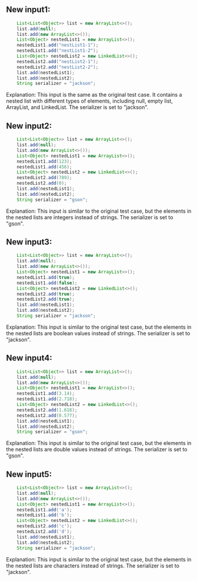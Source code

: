 ## New input1:
```java
    List<List<Object>> list = new ArrayList<>();
    list.add(null);
    list.add(new ArrayList<>());
    List<Object> nestedList1 = new ArrayList<>();
    nestedList1.add("nestList1-1");
    nestedList1.add("nestList1-2");
    List<Object> nestedList2 = new LinkedList<>();
    nestedList2.add("nestList2-1");
    nestedList2.add("nestList2-2");
    list.add(nestedList1);
    list.add(nestedList2);
    String serializer = "jackson";
```
Explanation: This input is the same as the original test case. It contains a nested list with different types of elements, including null, empty list, ArrayList, and LinkedList. The serializer is set to "jackson".

## New input2:
```java
    List<List<Object>> list = new ArrayList<>();
    list.add(null);
    list.add(new ArrayList<>());
    List<Object> nestedList1 = new ArrayList<>();
    nestedList1.add(123);
    nestedList1.add(456);
    List<Object> nestedList2 = new LinkedList<>();
    nestedList2.add(789);
    nestedList2.add(0);
    list.add(nestedList1);
    list.add(nestedList2);
    String serializer = "gson";
```
Explanation: This input is similar to the original test case, but the elements in the nested lists are integers instead of strings. The serializer is set to "gson".

## New input3:
```java
    List<List<Object>> list = new ArrayList<>();
    list.add(null);
    list.add(new ArrayList<>());
    List<Object> nestedList1 = new ArrayList<>();
    nestedList1.add(true);
    nestedList1.add(false);
    List<Object> nestedList2 = new LinkedList<>();
    nestedList2.add(true);
    nestedList2.add(true);
    list.add(nestedList1);
    list.add(nestedList2);
    String serializer = "jackson";
```
Explanation: This input is similar to the original test case, but the elements in the nested lists are boolean values instead of strings. The serializer is set to "jackson".

## New input4:
```java
    List<List<Object>> list = new ArrayList<>();
    list.add(null);
    list.add(new ArrayList<>());
    List<Object> nestedList1 = new ArrayList<>();
    nestedList1.add(3.14);
    nestedList1.add(2.718);
    List<Object> nestedList2 = new LinkedList<>();
    nestedList2.add(1.618);
    nestedList2.add(0.577);
    list.add(nestedList1);
    list.add(nestedList2);
    String serializer = "gson";
```
Explanation: This input is similar to the original test case, but the elements in the nested lists are double values instead of strings. The serializer is set to "gson".

## New input5:
```java
    List<List<Object>> list = new ArrayList<>();
    list.add(null);
    list.add(new ArrayList<>());
    List<Object> nestedList1 = new ArrayList<>();
    nestedList1.add('a');
    nestedList1.add('b');
    List<Object> nestedList2 = new LinkedList<>();
    nestedList2.add('c');
    nestedList2.add('d');
    list.add(nestedList1);
    list.add(nestedList2);
    String serializer = "jackson";
```
Explanation: This input is similar to the original test case, but the elements in the nested lists are characters instead of strings. The serializer is set to "jackson".